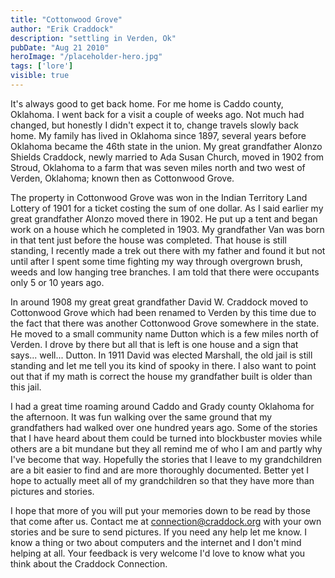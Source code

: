 ```yaml
---
title: "Cottonwood Grove"
author: "Erik Craddock"
description: "settling in Verden, Ok"
pubDate: "Aug 21 2010"
heroImage: "/placeholder-hero.jpg"
tags: ['lore']
visible: true
---
```

It's always good to get back home. For me home is Caddo county, Oklahoma. I went back for a visit a couple of weeks ago. Not much had changed, but honestly I didn't expect it to, change travels slowly back home. My family has lived in Oklahoma since 1897, several years before Oklahoma became the 46th state in the union. My great grandfather Alonzo Shields Craddock, newly married to Ada Susan Church, moved in 1902 from Stroud, Oklahoma to a farm that was seven miles north and two west of Verden, Oklahoma; known then as Cottonwood Grove.

The property in Cottonwood Grove was won in the Indian Territory Land Lottery of 1901 for a ticket costing the sum of one dollar. As I said earlier my great grandfather Alonzo moved there in 1902. He put up a tent and began work on a house which he completed in 1903. My grandfather Van was born in that tent just before the house was completed. That house is still standing, I recently made a trek out there with my father and found it but not until after I spent some time fighting my way through overgrown brush, weeds and low hanging tree branches. I am told that there were occupants only 5 or 10 years ago.

In around 1908 my great great grandfather David W. Craddock moved to Cottonwood Grove which had been renamed to Verden by this time due to the fact that there was another Cottonwood Grove somewhere in the state. He moved to a small community name Dutton which is a few miles north of Verden. I drove by there but all that is left is one house and a sign that says... well... Dutton. In 1911 David was elected Marshall, the old jail is still standing and let me tell you its kind of spooky in there. I also want to point out that if my math is correct the house my grandfather built is older than this jail.

I had a great time roaming around Caddo and Grady county Oklahoma for the afternoon. It was fun walking over the same ground that my grandfathers had walked over one hundred years ago. Some of the stories that I have heard about them could be turned into blockbuster movies while others are a bit mundane but they all remind me of who I am and partly why I've become that way. Hopefully the stories that I leave to my grandchildren are a bit easier to find and are more thoroughly documented. Better yet I hope to actually meet all of my grandchildren so that they have more than pictures and stories.

I hope that more of you will put your memories down to be read by those that come after us. Contact me at connection@craddock.org with your own stories and be sure to send pictures. If you need any help let me know. I know a thing or two about computers and the internet and I don't mind helping at all. Your feedback is very welcome I'd love to know what you think about the Craddock Connection.
